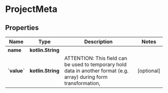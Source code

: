 
# ProjectMeta

## Properties
Name | Type | Description | Notes
------------ | ------------- | ------------- | -------------
**name** | **kotlin.String** |  | 
**&#x60;value&#x60;** | **kotlin.String** | ATTENTION: This field can be used to temporary hold data in another format (e.g. array) during form transformation, |  [optional]



